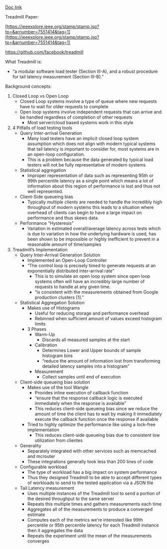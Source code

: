 [Doc link](https://drive.xttech.tech/s/NPAJkjMi7eQJYpS)

Treadmill Paper:

[https://ieeexplore.ieee.org/stamp/stamp.jsp?tp=&arnumber=7551414&tag=1](https://ieeexplore.ieee.org/stamp/stamp.jsp?tp=&arnumber=7551414&tag=1)

https://github.com/facebook/treadmill

What Treadmill is:



*   “a modular software load tester (Section III-A), and a robust procedure for tail latency measurement (Section III-B).”

Background concepts:



1. Closed Loop vs Open Loop
    *   Closed Loop systems involve a type of queue where new requests have to wait for older requests to complete
    *   Open loop systems involve independent requests that can arrive and be handled regardless of completion of other requests
        *   Most server/cloud based systems work in this style
2. 4 Pitfalls of load testing tools
    *   Query Inter-arrival Generation
        *   Many load testers have an implicit closed loop system assumption which does not align with modern typical systems that tail latency is important to consider for, most systems are in an open-loop configuration. 
        *   This is a problem because the data generated by typical load testers will not be fully representative of modern systems
    *   Statistical aggregation
        *   Improper representation of data such as representing 95th or 99th percentile latency as a single point which means a lot of information about this region of performance is lost and thus not well represented.
    *   Client-Side queueing bias
        *   Typically multiple clients are needed to handle the incredibly high throughput of modern systems this leads to a situation where overhead of clients can begin to have a large impact on performance and thus skews data.
    *   Performance “Hysteresis”
        *   Variation in estimated overall/average latency across tests which is due to variation in how the underlying hardware is used, has been shown to be impossible or highly inefficient to prevent in a reasonable amount of time/samples
3. Treadmill’s Implementation
    *   Query Inter-Arrival Generation Solution
        *   Implemented an Open-Loop Controller
        *   “The control loop is precisely timed to generate requests at an exponentially distributed inter-arrival rate”
            *   This is to simulate an open loop system since open loop systems often will have an incredibly large number of requests to handle at any given time. 
            *   “is consistent with the measurements obtained from Google production clusters [1].”
    *   Statistical Aggregation Solution
        *   Makes use of Histograms
            *   Useful for reducing storage and performance overhead
            *   Rebinned when sufficient amount of values exceed histogram limits
        *   3 Phases
            *   Warm-Up
                *   Discards all measured samples at the start
            *   Calibration
                *   Determines Lower and Upper bounds of sample histogram bins
                *   “reduce the amount of information lost from transforming detailed latency samples into a histogram”
            *   Measurement
                *   Collect samples until end of execution
    *   Client-side queueing bias solution
        *   Makes use of the tool Wangle
            *   Provides inline execution of callback function
            *   “ensure that the response callback logic is executed immediately when the response is available”
            *   This reduces client-side queueing bias since we reduce the amount of time the client has to wait by making it immediately execute the callback function once the response if available
        *   Tried to highly optimize the performance like using a lock-free implementation
            *   This reduces client-side queueing bias due to consistent low utilization from clientes
    *   Generality
        *   Separately integrated with other services such as memcached and mcrouter
        *   These integrations generally took less than 200 lines of code
    *   Configurable workload
        *   The type of workload has a big impact on system performance
        *   Thus they designed Treadmill to be able to accept different types of workloads to send to the tested application via a JSON file
    *   Tail Latency measurement
        *   Uses multiple instances of the Treadmill tool to send a portion of the desired throughput to the same server
        *   Repeats this multiple times and gathers measurements each time
        *   Aggregates all of the measurements to produce a converged estimate
        *   Computes each of the metrics we’re interested like 99th percentile or 95th percentile latency for each Treadmill instance then it aggregates the data 
        *   Repeats the experiment until the mean of the measurements converges